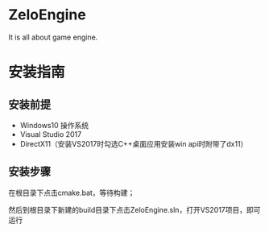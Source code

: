# ZeloEngine
 
It is all about game engine.

# 安装指南

## 安装前提

* Windows10 操作系统
* Visual Studio 2017
* DirectX11（安装VS2017时勾选C++桌面应用安装win api时附带了dx11）

## 安装步骤

在根目录下点击cmake.bat，等待构建；

然后到根目录下新建的build目录下点击ZeloEngine.sln，打开VS2017项目，即可运行
